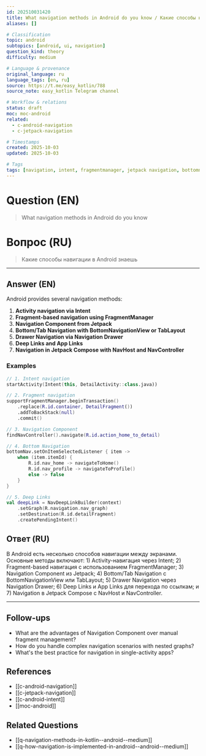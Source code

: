```yaml
---
id: 202510031420
title: What navigation methods in Android do you know / Какие способы навигации в Android знаешь
aliases: []

# Classification
topic: android
subtopics: [android, ui, navigation]
question_kind: theory
difficulty: medium

# Language & provenance
original_language: ru
language_tags: [en, ru]
source: https://t.me/easy_kotlin/788
source_note: easy_kotlin Telegram channel

# Workflow & relations
status: draft
moc: moc-android
related:
  - c-android-navigation
  - c-jetpack-navigation

# Timestamps
created: 2025-10-03
updated: 2025-10-03

# Tags
tags: [navigation, intent, fragmentmanager, jetpack navigation, bottomnavigationview, tablayout, navhost, difficulty/medium, easy_kotlin, lang/ru, android/navigation, android/ui]
---
```


# Question (EN)
> What navigation methods in Android do you know

# Вопрос (RU)
> Какие способы навигации в Android знаешь

---

## Answer (EN)

Android provides several navigation methods:

1. **Activity navigation via Intent**
2. **Fragment-based navigation using FragmentManager**
3. **Navigation Component from Jetpack**
4. **Bottom/Tab Navigation with BottomNavigationView or TabLayout**
5. **Drawer Navigation via Navigation Drawer**
6. **Deep Links and App Links**
7. **Navigation in Jetpack Compose with NavHost and NavController**

### Examples

```kotlin
// 1. Intent navigation
startActivity(Intent(this, DetailActivity::class.java))

// 2. Fragment navigation
supportFragmentManager.beginTransaction()
    .replace(R.id.container, DetailFragment())
    .addToBackStack(null)
    .commit()

// 3. Navigation Component
findNavController().navigate(R.id.action_home_to_detail)

// 4. Bottom Navigation
bottomNav.setOnItemSelectedListener { item ->
    when (item.itemId) {
        R.id.nav_home -> navigateToHome()
        R.id.nav_profile -> navigateToProfile()
        else -> false
    }
}

// 5. Deep Links
val deepLink = NavDeepLinkBuilder(context)
    .setGraph(R.navigation.nav_graph)
    .setDestination(R.id.detailFragment)
    .createPendingIntent()
```

## Ответ (RU)

В Android есть несколько способов навигации между экранами. Основные методы включают: 1) Activity-навигация через Intent; 2) Fragment-based навигация с использованием FragmentManager; 3) Navigation Component из Jetpack; 4) Bottom/Tab Navigation с BottomNavigationView или TabLayout; 5) Drawer Navigation через Navigation Drawer; 6) Deep Links и App Links для перехода по ссылкам; и 7) Navigation в Jetpack Compose с NavHost и NavController.

---

## Follow-ups
- What are the advantages of Navigation Component over manual fragment management?
- How do you handle complex navigation scenarios with nested graphs?
- What's the best practice for navigation in single-activity apps?

## References
- [[c-android-navigation]]
- [[c-jetpack-navigation]]
- [[c-android-intent]]
- [[moc-android]]

## Related Questions
- [[q-navigation-methods-in-kotlin--android--medium]]
- [[q-how-navigation-is-implemented-in-android--android--medium]]
